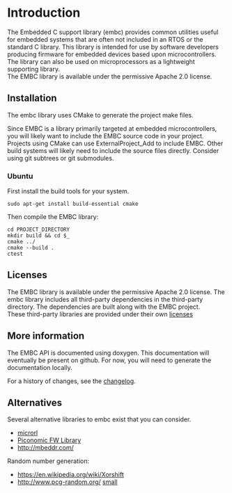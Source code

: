 <!--
# Copyright 2014-2017 Jetperch LLC
#
# Licensed under the Apache License, Version 2.0 (the "License");
# you may not use this file except in compliance with the License.
# You may obtain a copy of the License at
#
#     http://www.apache.org/licenses/LICENSE-2.0
#
# Unless required by applicable law or agreed to in writing, software
# distributed under the License is distributed on an "AS IS" BASIS,
# WITHOUT WARRANTIES OR CONDITIONS OF ANY KIND, either express or implied.
# See the License for the specific language governing permissions and
# limitations under the License.
-->

# Introduction

The Embedded C support library (embc) provides common utilities useful for 
embedded systems that are often not included in an RTOS or the standard
C library.  This library is intended for use by software developers producing 
firmware for embedded devices based upon microcontrollers.  The library can 
also be used on microprocessors as a lightweight supporting library.  
The EMBC library is available under the permissive Apache 2.0 license.


## Installation

The embc library uses CMake to generate the project make files.  

Since EMBC is a library primarily targeted at embedded microcontrollers, you
will likely want to include the EMBC source code in your project.  Projects
using CMake can use ExternalProject_Add to include EMBC.  Other build systems
will likely need to include the source files directly.  Consider using
git subtrees or git submodules.


### Ubuntu

First install the build tools for your system.

    sudo apt-get install build-essential cmake

Then compile the EMBC library:

    cd PROJECT_DIRECTORY
    mkdir build && cd $_
    cmake ../
    cmake --build .
    ctest


## Licenses

The EMBC library is available under the permissive Apache 2.0 license.
The embc library includes all third-party dependencies in the third-party
directory.  The dependencies are built along with the EMBC project.  
These third-party libraries are provided under their own 
[licenses](third-party/README.md)


## More information

The EMBC API is documented using doxygen. This documentation will eventually
be present on github.  For now, you will need to generate the documentation
locally.  

For a history of changes, see the [changelog](CHANGELOG.md).


## Alternatives

Several alternative libraries to embc exist that you can consider.

*   [microrl](https://github.com/Helius/microrl)
*   [Piconomic FW Library](http://piconomic.co.za/fwlib/index.html)
*   http://mbeddr.com/

Random number generation:

*   https://en.wikipedia.org/wiki/Xorshift
*   http://www.pcg-random.org/ [small](http://excamera.com/sphinx/article-xorshift.html)

